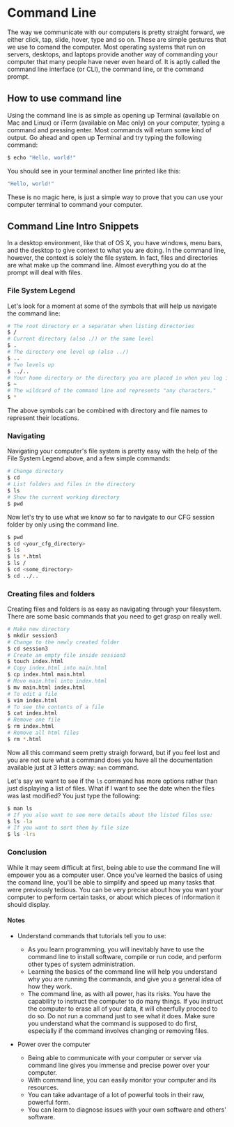 # Command Line

The way we communicate with our computers is pretty straight forward, we either click, tap, slide, hover, type and so on. These are simple gestures that we use to comand the computer.
Most operating systems that run on servers, desktops, and laptops provide another way of commanding your computer that many people have never even heard of. It is aptly called the command line interface (or CLI), the command line, or the command prompt. 

## How to use command line

Using the command line is as simple as opening up Terminal (available on Mac and Linux) or iTerm (available on Mac only) on your computer, typing a command and pressing enter. Most commands will return some kind of output. Go ahead and open up Terminal and try typing the following command:

```bash
$ echo "Hello, world!"
```
You should see in your terminal another line printed like this:

```bash
"Hello, world!"
```
These is no magic here, is just a simple way to prove that you can use your computer terminal to command your computer.

## Command Line Intro Snippets

In a desktop environment, like that of OS X, you have windows, menu bars, and the desktop to give context to what you are doing. In the command line, however, the context is solely the file system. In fact, files and directories are what make up the command line. Almost everything you do at the prompt will deal with files. 

### File System Legend
Let's look for a moment at some of the symbols that will help us navigate the command line:

```bash
# The root directory or a separator when listing directories
$ / 
# Current directory (also ./) or the same level
$ . 
# The directory one level up (also ../)
$ ..
# Two levels up
$ ../..
# Your home directory or the directory you are placed in when you log in.
$ ~
# The wildcard of the command line and represents "any characters."
$ *
```

The above symbols can be combined with directory and file names to represent their locations.

### Navigating
Navigating your computer's file system is pretty easy with the help of the File System Legend above, and a few simple commands:

```bash
# Change directory
$ cd 
# List folders and files in the directory
$ ls
# Show the current working directory
$ pwd
```

Now let's try to use what we know so far to navigate to our CFG session folder by only using the command line. 

```bash
$ pwd
$ cd <your_cfg_directory>
$ ls
$ ls *.html
$ ls /
$ cd <some_directory>
$ cd ../..
```

### Creating files and folders
Creating files and folders is as easy as navigating through your filesystem. There are some basic commands that you need to get grasp on really well.

```bash
# Make new directory
$ mkdir session3
# Change to the newly created folder
$ cd session3
# Create an empty file inside session3
$ touch index.html
# Copy index.html into main.html
$ cp index.html main.html
# Move main.html into index.html
$ mv main.html index.html
# To edit a file
$ vim index.html
# To see the contents of a file
$ cat index.html
# Remove one file
$ rm index.html
# Remove all html files
$ rm *.html
```

Now all this command seem pretty straigh forward, but if you feel lost and you are not sure what a command does you have all the documentation available just at 3 letters away: `man` command.

Let's say we want to see if the `ls` command has more options rather than just displaying a list of files. What if I want to see the date when the files was last modified? You just type the following: 

```bash
$ man ls
# If you also want to see more details about the listed files use:
$ ls -la
# If you want to sort them by file size
$ ls -lrs
```

### Conclusion
While it may seem difficult at first, being able to use the command line will empower you as a computer user. Once you've learned the basics of using the comand line, you'll be able to simplify and speed up many tasks that were previously tedious. You can be very precise about how you want your computer to perform certain tasks, or about which pieces of information it should display.

#### Notes
* Understand commands that tutorials tell you to use:

    * As you learn programming, you will inevitably have to use the command line to install software, compile or run code, and perform other types of system administration.
    * Learning the basics of the command line will help you understand why you are running the commands, and give you a general idea of how they work.
    *  The command line, as with all power, has its risks. You have the capability to instruct the computer to do many things. If you instruct the computer to erase all of your data, it will cheerfully proceed to do so. Do not run a command just to see what it does. Make sure you understand what the command is supposed to do first, especially if the command involves changing or removing files.

* Power over the computer

    * Being able to communicate with your computer or server via command line gives you immense and precise power over your computer.
    * With command line, you can easily monitor your computer and its resources.
    * You can take advantage of a lot of powerful tools in their raw, powerful form.
    * You can learn to diagnose issues with your own software and others' software.
